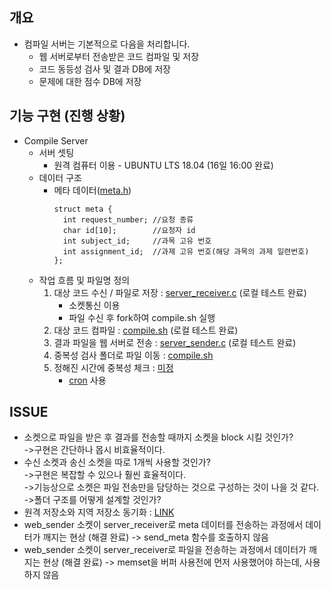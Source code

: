 ## 개요
- 컴파일 서버는 기본적으로 다음을 처리합니다.
  - 웹 서버로부터 전송받은 코드 컴파일 및 저장
  - 코드 동등성 검사 및 결과 DB에 저장
  - 문제에 대한 점수 DB에 저장

## 기능 구현 (진행 상황)
- Compile Server
  - 서버 셋팅
    - 원격 컴퓨터 이용 - UBUNTU LTS 18.04 (16일 16:00 완료)
  - 데이터 구조
    - 메타 데이터([meta.h](https://github.com/BJ-Lim/hlsw-hackathon/blob/master/Server/src/meta.h))
      ```
      struct meta {
        int request_number; //요청 종류
        char id[10];        //요청자 id
        int subject_id;     //과목 고유 번호
        int assignment_id;  //과제 고유 번호(해당 과목의 과제 일련번호)
      };
      ```
  - 작업 흐름 및 파일명 정의
    1. 대상 코드 수신 / 파일로 저장 : [server_receiver.c](https://github.com/BJ-Lim/hlsw-hackathon/blob/master/Server/src/server_receiver.c) (로컬 테스트 완료)
        - 소켓통신 이용
        - 파일 수신 후 fork하여 compile.sh 실행
    2. 대상 코드 컴파일 : [compile.sh]() (로컬 테스트 완료)
    3. 결과 파일을 웹 서버로 전송 : [server_sender.c]() (로컬 테스트 완료)
    4. 중복성 검사 폴더로 파일 이동 : [compile.sh]()
    5. 정해진 시간에 중복성 체크 : [미정]()
        - [cron](https://zetawiki.com/wiki/%EB%A6%AC%EB%88%85%EC%8A%A4_%EB%B0%98%EB%B3%B5_%EC%98%88%EC%95%BD%EC%9E%91%EC%97%85_cron,_crond,_crontab) 사용
  
## ISSUE
- 소켓으로 파일을 받은 후 결과를 전송할 때까지 소켓을 block 시킬 것인가?</br>
  ->구현은 간단하나 몹시 비효율적이다.
- 수신 소켓과 송신 소켓을 따로 1개씩 사용할 것인가?</br>
  ->구현은 복잡할 수 있으나 훨씬 효율적이다.</br>
  ->기능상으로 소켓은 파일 전송만을 담당하는 것으로 구성하는 것이 나을 것 같다.</br>
  ->폴더 구조를 어떻게 설계할 것인가?
- 원격 저장소와 지역 저장소 동기화 : [LINK](https://mylko72.gitbooks.io/git/content/remote/remote_sync.html)
- web_sender 소켓이 server_receiver로 meta 데이터를 전송하는 과정에서 데이터가 깨지는 현상 (해결 완료)
  -> send_meta 함수를 호출하지 않음
- web_sender 소켓이 server_receiver로 파일을 전송하는 과정에서 데이터가 깨지는 현상 (해결 완료)
  -> memset을 버퍼 사용전에 먼저 사용했어야 하는데, 사용하지 않음
  
